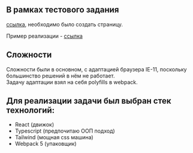## В рамках тестового задания 
[ссылка]( https://github.com/RuslanSinkevich/product/blob/master/test-task.pdf), 
необходимо было создать страницу.

Пример реализации - [ссылка]( http://u1928479.isp.regruhosting.ru/)

## Сложности
Сложности были в основном, с адаптацией браузера IE-11, поскольку большинство решений в нём не работает.   
Задачу адаптации  взял на себя polyfills в webpack.

## Для реализации задачи был выбран стек технологий:
 * React (движок)
 * Typescript (предпочитаю ООП подход)
 * Tailwind (мощная css машина)
 * Webpack 5 (упаковщик)
